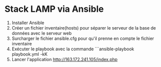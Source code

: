 # Stack LAMP via Ansible

1. Installer Ansible
2. Créer un fichier inventaire(hosts) pour séparer le serveur de la base de données avec le serveur web
3. Surcharger le fichier ansible.cfg pour qu'il prenne en compte le fichier inventaire
4. Exécuter le playbook avec la commande ```ansible-playbook playbook.yml -kK
5. Lancer l'application http://163.172.241.105/index.php
